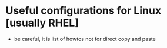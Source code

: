 # Useful configurations for Linux [usually RHEL]
- be careful, it is list of howtos not for direct copy and paste
